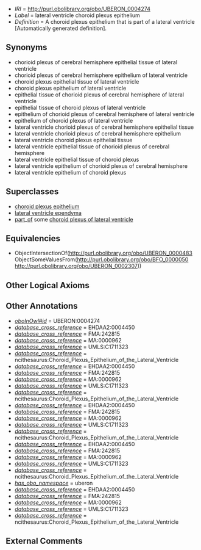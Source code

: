  * *IRI* = http://purl.obolibrary.org/obo/UBERON_0004274
 * *Label* = lateral ventricle choroid plexus epithelium
 * *Definition* = A choroid plexus epithelium that is part of a lateral ventricle [Automatically generated definition].

## Synonyms

 * chorioid plexus of cerebral hemisphere epithelial tissue of lateral ventricle
 * chorioid plexus of cerebral hemisphere epithelium of lateral ventricle
 * choroid plexus epithelial tissue of lateral ventricle
 * choroid plexus epithelium of lateral ventricle
 * epithelial tissue of chorioid plexus of cerebral hemisphere of lateral ventricle
 * epithelial tissue of choroid plexus of lateral ventricle
 * epithelium of chorioid plexus of cerebral hemisphere of lateral ventricle
 * epithelium of choroid plexus of lateral ventricle
 * lateral ventricle chorioid plexus of cerebral hemisphere epithelial tissue
 * lateral ventricle chorioid plexus of cerebral hemisphere epithelium
 * lateral ventricle choroid plexus epithelial tissue
 * lateral ventricle epithelial tissue of chorioid plexus of cerebral hemisphere
 * lateral ventricle epithelial tissue of choroid plexus
 * lateral ventricle epithelium of chorioid plexus of cerebral hemisphere
 * lateral ventricle epithelium of choroid plexus

## Superclasses

 * [choroid plexus epithelium](../../UBERON/11/UBERON_0003911.md)
 * [lateral ventricle ependyma](../../UBERON/43/UBERON_0004643.md)
 * [part_of](../../BFO/50/BFO_0000050.md) some [choroid plexus of lateral ventricle](../../UBERON/07/UBERON_0002307.md)

## Equivalencies

 * ObjectIntersectionOf(<http://purl.obolibrary.org/obo/UBERON_0000483> ObjectSomeValuesFrom(<http://purl.obolibrary.org/obo/BFO_0000050> <http://purl.obolibrary.org/obo/UBERON_0002307>))

## Other Logical Axioms


## Other Annotations

 * *[oboInOwl#id](../../id/oboInOwl#id.md)* = UBERON:0004274
 * *[database_cross_reference](../../ef/oboInOwl#hasDbXref.md)* = EHDAA2:0004450
 * *[database_cross_reference](../../ef/oboInOwl#hasDbXref.md)* = FMA:242815
 * *[database_cross_reference](../../ef/oboInOwl#hasDbXref.md)* = MA:0000962
 * *[database_cross_reference](../../ef/oboInOwl#hasDbXref.md)* = UMLS:C1711323
 * *[database_cross_reference](../../ef/oboInOwl#hasDbXref.md)* = ncithesaurus:Choroid_Plexus_Epithelium_of_the_Lateral_Ventricle
 * *[database_cross_reference](../../ef/oboInOwl#hasDbXref.md)* = EHDAA2:0004450
 * *[database_cross_reference](../../ef/oboInOwl#hasDbXref.md)* = FMA:242815
 * *[database_cross_reference](../../ef/oboInOwl#hasDbXref.md)* = MA:0000962
 * *[database_cross_reference](../../ef/oboInOwl#hasDbXref.md)* = UMLS:C1711323
 * *[database_cross_reference](../../ef/oboInOwl#hasDbXref.md)* = ncithesaurus:Choroid_Plexus_Epithelium_of_the_Lateral_Ventricle
 * *[database_cross_reference](../../ef/oboInOwl#hasDbXref.md)* = EHDAA2:0004450
 * *[database_cross_reference](../../ef/oboInOwl#hasDbXref.md)* = FMA:242815
 * *[database_cross_reference](../../ef/oboInOwl#hasDbXref.md)* = MA:0000962
 * *[database_cross_reference](../../ef/oboInOwl#hasDbXref.md)* = UMLS:C1711323
 * *[database_cross_reference](../../ef/oboInOwl#hasDbXref.md)* = ncithesaurus:Choroid_Plexus_Epithelium_of_the_Lateral_Ventricle
 * *[database_cross_reference](../../ef/oboInOwl#hasDbXref.md)* = EHDAA2:0004450
 * *[database_cross_reference](../../ef/oboInOwl#hasDbXref.md)* = FMA:242815
 * *[database_cross_reference](../../ef/oboInOwl#hasDbXref.md)* = MA:0000962
 * *[database_cross_reference](../../ef/oboInOwl#hasDbXref.md)* = UMLS:C1711323
 * *[database_cross_reference](../../ef/oboInOwl#hasDbXref.md)* = ncithesaurus:Choroid_Plexus_Epithelium_of_the_Lateral_Ventricle
 * *[has_obo_namespace](../../ce/oboInOwl#hasOBONamespace.md)* = uberon
 * *[database_cross_reference](../../ef/oboInOwl#hasDbXref.md)* = EHDAA2:0004450
 * *[database_cross_reference](../../ef/oboInOwl#hasDbXref.md)* = FMA:242815
 * *[database_cross_reference](../../ef/oboInOwl#hasDbXref.md)* = MA:0000962
 * *[database_cross_reference](../../ef/oboInOwl#hasDbXref.md)* = UMLS:C1711323
 * *[database_cross_reference](../../ef/oboInOwl#hasDbXref.md)* = ncithesaurus:Choroid_Plexus_Epithelium_of_the_Lateral_Ventricle

## External Comments

